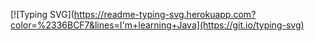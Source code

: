 [![Typing SVG](https://readme-typing-svg.herokuapp.com?color=%2336BCF7&lines=I'm+learning+Java](https://git.io/typing-svg)
